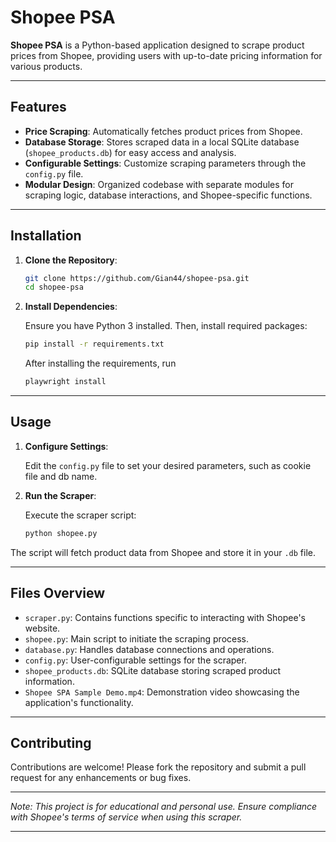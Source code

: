 # Shopee PSA

**Shopee PSA** is a Python-based application designed to scrape product prices from Shopee, providing users with up-to-date pricing information for various products.

---

## Features

* **Price Scraping**: Automatically fetches product prices from Shopee.
* **Database Storage**: Stores scraped data in a local SQLite database (`shopee_products.db`) for easy access and analysis.
* **Configurable Settings**: Customize scraping parameters through the `config.py` file.
* **Modular Design**: Organized codebase with separate modules for scraping logic, database interactions, and Shopee-specific functions.

---

## Installation

1. **Clone the Repository**:

   ```bash
   git clone https://github.com/Gian44/shopee-psa.git
   cd shopee-psa
   ```



2. **Install Dependencies**:

   Ensure you have Python 3 installed. Then, install required packages:

   ```bash
   pip install -r requirements.txt
   ```

   After installing the requirements, run

    ```bash
   playwright install
   ```


---

## Usage

1. **Configure Settings**:

   Edit the `config.py` file to set your desired parameters, such as cookie file and db name.

2. **Run the Scraper**:

   Execute the scraper script:

   ```bash
   python shopee.py
   ```



The script will fetch product data from Shopee and store it in your `.db` file.

---

## Files Overview

* `scraper.py`: Contains functions specific to interacting with Shopee's website.
* `shopee.py`: Main script to initiate the scraping process.
* `database.py`: Handles database connections and operations.
* `config.py`: User-configurable settings for the scraper.
* `shopee_products.db`: SQLite database storing scraped product information.
* `Shopee SPA Sample Demo.mp4`: Demonstration video showcasing the application's functionality.

---

## Contributing

Contributions are welcome! Please fork the repository and submit a pull request for any enhancements or bug fixes.

---

*Note: This project is for educational and personal use. Ensure compliance with Shopee's terms of service when using this scraper.*

---
